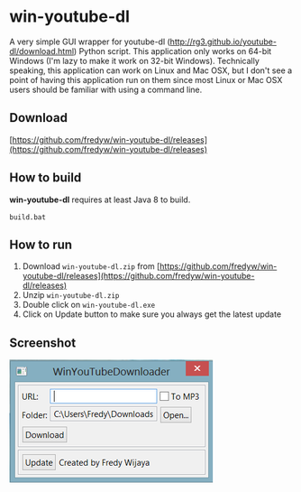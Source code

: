 # win-youtube-dl
A very simple GUI wrapper for youtube-dl (http://rg3.github.io/youtube-dl/download.html) Python script.
This application only works on 64-bit Windows (I'm lazy to make it work on 32-bit Windows).
Technically speaking, this application can work on Linux and Mac OSX, but I don't see a point of
having this application run on them since most Linux or Mac OSX users should be familiar with
using a command line.

## Download
[https://github.com/fredyw/win-youtube-dl/releases](https://github.com/fredyw/win-youtube-dl/releases)

## How to build
**win-youtube-dl** requires at least Java 8 to build.
```
build.bat
```

## How to run
1. Download `win-youtube-dl.zip` from [https://github.com/fredyw/win-youtube-dl/releases](https://github.com/fredyw/win-youtube-dl/releases)
2. Unzip `win-youtube-dl.zip`
3. Double click on `win-youtube-dl.exe`
4. Click on Update button to make sure you always get the latest update

## Screenshot
![win-youtube-dl screenshot](images/win-youtube-dl.png)    
